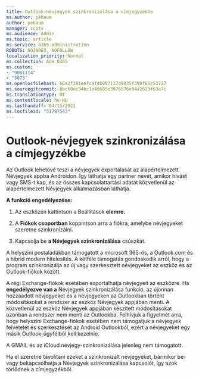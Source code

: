 ```yaml
---
title: Outlook-névjegyek szinkronizálása a címjegyzékbe
ms.author: pebaum
author: pebaum
manager: scotv
ms.audience: Admin
ms.topic: article
ms.service: o365-administration
ROBOTS: NOINDEX, NOFOLLOW
localization_priority: Normal
ms.collection: Adm_O365
ms.custom:
- "9001114"
- "3075"
ms.openlocfilehash: b6a2f381eefcaf4b09713749035f390f65c53727
ms.sourcegitcommit: 8bc60ec34bc1e40685e3976576e04a2623f63a7c
ms.translationtype: MT
ms.contentlocale: hu-HU
ms.lasthandoff: 04/15/2021
ms.locfileid: "51797543"
---
```

# <a name="sync-my-outlook-contacts-to-my-address-book"></a>Outlook-névjegyek szinkronizálása a címjegyzékbe

Az Outlook lehetővé teszi a névjegyek exportálását az alapértelmezett Névjegyek appba Androidon. Így láthatja egy partner nevét, amikor hívást vagy SMS-t kap, és az összes kapcsolattartási adatát közvetlenül az alapértelmezett Névjegyek alkalmazásban láthatja.
 
**A funkció engedélyezése:**
 
1. Az eszközén kattintson a Beállítások **elemre.**

2. A **Fiókok csoportban** koppintson arra a fiókra, amelybe névjegyeket szeretne szinkronizálni.

3. Kapcsolja be **a Névjegyek szinkronizálása** csúszkát.
 
A helyszíni postaládákban támogatott a microsoft 365-ös, a Outlook.com és a hibrid modern hitelesítés. A kétféle támogatás gondoskodik arról, hogy a program szinkronizálja az új vagy szerkesztett névjegyeket az eszköz és az Outlook-fiókok között.
 
A régi Exchange-fiókok esetében exportálhatja névjegyeit az eszközre. Ha **engedélyezve van a** Névjegyek szinkronizálása funkció, az újonnan hozzáadott névjegyeket és a névjegyeken az Outlookban történt módosításokat a rendszer az eszköz Névjegyek appjában menti. A közvetlenül az eszköz Névjegyek appjában készített módosításokat azonban a rendszer nem menti az Outlookba. Felhívjuk a figyelmét arra, hogy helyszíni Exchange-fiókok esetében nem támogatjuk a névjegyek felvételét és szerkesztését az Android Outlookból, ezért a névjegyeket egy másik Outlook-ügyfélből kell kezelnie.
 
A GMAIL és az iCloud névjegy-szinkronizálása jelenleg nem támogatott.
 
Ha el szeretné távolítani ezeket a szinkronizált névjegyeket, bármikor be- vagy bekapcsolhatja a Névjegyek szinkronizálása kapcsolót, így azok törlődnek a címjegyzékből. 
